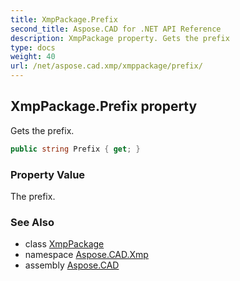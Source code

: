 ```yaml
---
title: XmpPackage.Prefix
second_title: Aspose.CAD for .NET API Reference
description: XmpPackage property. Gets the prefix
type: docs
weight: 40
url: /net/aspose.cad.xmp/xmppackage/prefix/
---
```

## XmpPackage.Prefix property

Gets the prefix.

```csharp
public string Prefix { get; }
```

### Property Value

The prefix.

### See Also

* class [XmpPackage](../)
* namespace [Aspose.CAD.Xmp](../../xmppackage/)
* assembly [Aspose.CAD](../../../)


